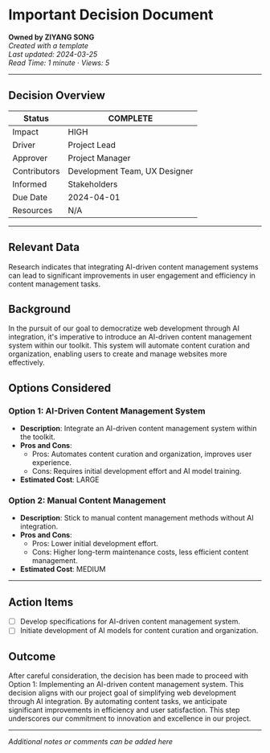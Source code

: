 # Important Decision Document

**Owned by ZIYANG SONG**  
_Created with a template_  
_Last updated: 2024-03-25_  
_Read Time: 1 minute_ · _Views: 5_

---

## Decision Overview

| Status         | COMPLETE                              |
|----------------|---------------------------------------|
| Impact         | HIGH                                  |
| Driver         | Project Lead                          |
| Approver       | Project Manager                       |
| Contributors   | Development Team, UX Designer        |
| Informed       | Stakeholders                         |
| Due Date       | 2024-04-01                            |
| Resources      | N/A                                   |

---

## Relevant Data

Research indicates that integrating AI-driven content management systems can lead to significant improvements in user engagement and efficiency in content management tasks.

## Background

In the pursuit of our goal to democratize web development through AI integration, it's imperative to introduce an AI-driven content management system within our toolkit. This system will automate content curation and organization, enabling users to create and manage websites more effectively.

## Options Considered

### Option 1: AI-Driven Content Management System

- **Description**: Integrate an AI-driven content management system within the toolkit.
- **Pros and Cons**: 
  - Pros: Automates content curation and organization, improves user experience.
  - Cons: Requires initial development effort and AI model training.
- **Estimated Cost**: LARGE

### Option 2: Manual Content Management

- **Description**: Stick to manual content management methods without AI integration.
- **Pros and Cons**: 
  - Pros: Lower initial development effort.
  - Cons: Higher long-term maintenance costs, less efficient content management.
- **Estimated Cost**: MEDIUM

---

## Action Items

- [ ] Develop specifications for AI-driven content management system.
- [ ] Initiate development of AI models for content curation and organization.

## Outcome

After careful consideration, the decision has been made to proceed with Option 1: Implementing an AI-driven content management system. This decision aligns with our project goal of simplifying web development through AI integration. By automating content tasks, we anticipate significant improvements in efficiency and user satisfaction. This step underscores our commitment to innovation and excellence in our project.

---

*Additional notes or comments can be added here*
